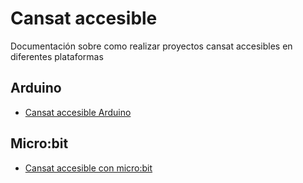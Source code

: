 # Cansat accesible
Documentación sobre como realizar proyectos cansat accesibles en diferentes plataformas

## Arduino
* [Cansat accesible Arduino](https://docs.google.com/document/d/1QRhxX2xTp3BpBRwgUQqSLYbY-pM_tBMuI9699WiVhyg/edit?usp=sharing)
## Micro:bit
* [Cansat accesible con micro:bit](/microbit/cansat_microbit.pdf)



